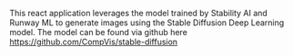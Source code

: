 This react application leverages the model trained by Stability AI and Runway ML to generate images using the Stable Diffusion Deep Learning model. 
The model can be found via github here https://github.com/CompVis/stable-diffusion

          
